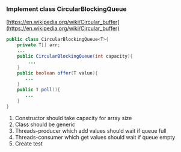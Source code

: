 ### Implement class CircularBlockingQueue
[https://en.wikipedia.org/wiki/Circular_buffer](https://en.wikipedia.org/wiki/Circular_buffer)
```java
public class CircularBlockingQueue<T>{
    private T[] arr;
    ...
    public CircularBlockingQueue(int capacity){
        ...
    }
	public boolean offer(T value){
	   ...
	}
    public T poll(){
       ...
    }
}
```
1. Constructor should take capacity for array size
2. Class should be generic
3. Threads-producer which add values should wait if queue full
4. Threads-consumer which get values should wait if queue empty
5. Create test
<!--stackedit_data:
eyJoaXN0b3J5IjpbLTEzNzM1NDQ0OTksLTIwODg3NDY2MTJdfQ
==
-->